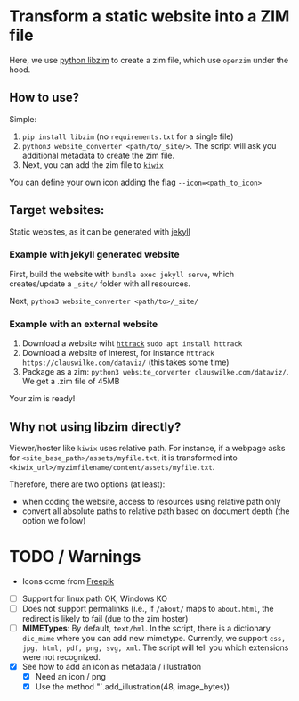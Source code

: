 # Transform a static website into a ZIM file

Here, we use [python libzim](https://github.com/openzim/python-libzim) to create a zim file, which use `openzim` under the hood.

## How to use?

Simple:

1. `pip install libzim` (no `requirements.txt` for a single file)
2. `python3 website_converter <path/to/_site/>`. The script will ask you additional metadata to create the zim file.
3. Next, you can add the zim file to [`kiwix`](https://kiwix.org/)

You can define your own icon adding the flag `--icon=<path_to_icon>`

## Target websites: 

Static websites, as it can be generated with [jekyll](https://jekyllrb.com/)


### Example with jekyll generated website

First, build the website with `bundle exec jekyll serve`, which creates/update a `_site/` folder with all resources.

Next, `python3 website_converter <path/to>/_site/`


### Example with an external website

1. Download a website wiht [`httrack`](https://www.kali.org/tools/httrack/) `sudo apt install httrack`
2. Download a website of interest, for instance `httrack https://clauswilke.com/dataviz/` (this takes some time)
3. Package as a zim: `python3 website_converter clauswilke.com/dataviz/`. We get a .zim file of 45MB

Your zim is ready!



## Why not using libzim directly?

Viewer/hoster like `kiwix` uses relative path.
For instance, if a webpage asks for `<site_base_path>/assets/myfile.txt`, it is transformed into `<kiwix_url>/myzimfilename/content/assets/myfile.txt`. 

Therefore, there are two options (at least):

- when coding the website, access to resources using relative path only
- convert all absolute paths to relative path based on document depth (the option we follow)

# TODO / Warnings

- Icons come from [Freepik](https://freepik.com/)
- [ ] Support for linux path OK, Windows KO
- [ ] Does not support permalinks (i.e., if `/about/` maps to `about.html`, the redirect is likely to fail (due to the zim hoster)
- [ ] **MIMETypes**: By default, `text/hml`. In the script, there is a dictionary `dic_mime` where you can add new mimetype. Currently, we support `css,  jpg, html, pdf, png, svg, xml`. The script will tell you which extensions were not recognized.
- [x] See how to add an icon as metadata / illustration
    - [x] Need an icon / png
    - [x] Use the method "`.add_illustration(48, image_bytes)) 
